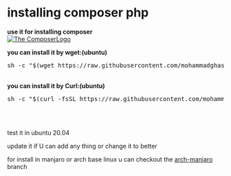 # installing composer php

<b> use it for installing composer </b>
<br>
<a href="https://getcomposer.org/"> <img src="https://getcomposer.org/img/logo-composer-transparent.png" alt="The ComposerLogo"> </a>
<br>

<p>
  <b>you can install it by wget:(ubuntu)</b>
    <pre>sh -c "$(wget https://raw.githubusercontent.com/mohammadghasemi1379/install-composer/arch-manjaro/install.sh -O -)"</pre><br>
  <b>you can install it by Curl:(ubuntu)</b>
    <pre>sh -c "$(curl -fsSL https://raw.githubusercontent.com/mohammadghasemi1379/install-composer/arch-manjaro/install.sh)"</pre>
</p>

<br><br>
<p> test it in ubuntu 20.04 </p>
<p> update it if U can add any thing or change it to better </p>
<p> for install in manjaro or arch base linux u can checkout the <a href="https://github.com/mohammadghasemi1379/install-composer/tree/arch-manjaro"> arch-manjaro </a> branch </p>
